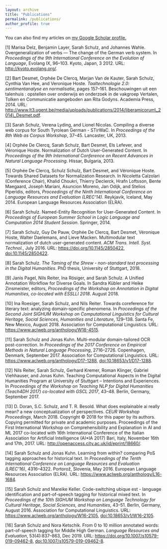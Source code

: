 ```yaml
---
layout: archive
title: "Publications"
permalink: /publications/
author_profile: true
---
```



  You can also find my articles on <u><a href="https://scholar.google.com/citations?view_op=list_works&hl=en&user=tHvfggUAAAAJ">my Google Scholar profile</a>.</u>


[1] Marisa Delz, Benjamin Layer, Sarah Schulz, and Johannes Wahle\.
Overgeneralization of verbs — The change of the German verb system\.
In *Proceedings of the 9th International Conference on the Evolution of Language*, Evolang IX, 96–103\. Kyoto, Japan, 3 2012\.
URL: [http://kyoto\.evolang\.org/](http://kyoto.evolang.org/)\.  

[2] Bart Desmet, Orphée De Clercq, Marjan Van de Kauter, Sarah Schulz, Cynthia Van Hee, and Veronique Hoste\.
*Taaltechnologie 2\.0: sentimentanalyse en normalisatie*, pages 157–161\.
Beschouwingen uit een talenhuis : opstellen over onderwijs en onderzoek in de vakgroep Vertalen, Tolken en Communicatie aangeboden aan Rita Godyns\.
Academia Press, 2014\.
URL: [http://www\.lt3\.ugent\.be/media/uploads/publications/2014/liberamicorum\\\_2014\\\_Desmet\.pdf](http://www.lt3.ugent.be/media/uploads/publications/2014/liberamicorum\_2014\_Desmet.pdf)\.  

[3] Sarah Schulz, Verena Lyding, and Lionel Nicolas\.
Compiling a diverse web corpus for South Tyrolean German \- STirWaC\.
In *Proceedings of the 8th Web as Corpus Workshop*, 37–45\. Lancaster, UK, 2013\.  

[4] Orphée De Clercq, Sarah Schulz, Bart Desmet, Els Lefever, and Véronique Hoste\.
Normalization of Dutch User\-Generated Content\.
In *Proceedings of the 9th International Conference on Recent Advances in Natural Language Processing*\. Hissar, Bulgaria, 2013\.  

[5] Orphée De Clercq, Schulz Schulz, Bart Desmet, and Véronique Hoste\.
Towards Shared Datasets for Normalization Research\.
In Nicoletta Calzolari \(Conference Chair\), Khalid Choukri, Thierry Declerck, Hrafn Loftsson, Bente Maegaard, Joseph Mariani, Asuncion Moreno, Jan Odijk, and Stelios Piperidis, editors, *Proceedings of the Ninth International Conference on Language Resources and Evaluation \(LREC'14\)*\. Reykjavik, Iceland, May 2014\. European Language Resources Association \(ELRA\)\.  

[6] Sarah Schulz\.
Named\-Entity Recognition for User\-Generated Content\.
In *Proceedings of European Summer School in Logic Language and Computation 2014 Student Session*\. Springer, 2014\.  

[7] Sarah Schulz, Guy De Pauw, Orphée De Clercq, Bart Desmet, Véronique Hoste, Walter Daelemans, and Lieve Macken\.
Multimodular text normalization of dutch user\-generated content\.
*ACM Trans\. Intell\. Syst\. Technol\.*, July 2016\.
URL: [https://doi\.org/10\.1145/2850422](https://doi.org/10.1145/2850422), [doi:10\.1145/2850422](https://doi.org/10.1145/2850422)\.  

[8] Sarah Schulz\.
*The Taming of the Shrew \- non\-standard text processing in the Digital Humanities*\.
PhD thesis, University of Stuttgart, 2018\.  

[9] Janis Pagel, Nils Reiter, Ina Rösiger, and Sarah Schulz\.
A Unified Annotation Workflow for Diverse Goals\.
In Sandra Kübler and Heike Zinsmeister, editors, *Proceedings of the Workshop on Annotation in Digital Humanities, co\-located with ESSLLI 2018*\. August 2018\.  

[10] Ina Roesiger, Sarah Schulz, and Nils Reiter\.
Towards coreference for literary text: analyzing domain\-specific phenomena\.
In *Proceedings of the Second Joint SIGHUM Workshop on Computational Linguistics for Cultural Heritage, Social Sciences, Humanities and Literature*, 129–138\. Santa Fe, New Mexico, August 2018\. Association for Computational Linguistics\.
URL: [https://www\.aclweb\.org/anthology/W18\-4515](https://www.aclweb.org/anthology/W18-4515)\.  

[11] Sarah Schulz and Jonas Kuhn\.
Multi\-modular domain\-tailored OCR post\-correction\.
In *Proceedings of the 2017 Conference on Empirical Methods in Natural Language Processing*, 2716–2726\. Copenhagen, Denmark, September 2017\. Association for Computational Linguistics\.
URL: [https://www\.aclweb\.org/anthology/D17\-1288](https://www.aclweb.org/anthology/D17-1288), [doi:10\.18653/v1/D17\-1288](https://doi.org/10.18653/v1/D17-1288)\.  

[12] Nils Reiter, Sarah Schulz, Gerhard Kremer, Roman Klinger, Gabriel Viehhauser, and Jonas Kuhn\.
Teaching Computational Aspects in the Digital Humanities Program at University of Stuttgart – Intentions and Experiences\.
In *Proceedings of the Workshop on Teaching NLP for Digital Humanities \(Teach4DH 2017\) co\-located with GSCL 2017*, 43&ndash;48\. Berlin, Germany, September 2017\.  

[13] D\. Doran, S\.C\. Schulz, and T\. R\. Besold\.
What does explainable ai really mean? a new conceptualization of perspectives\.
*CEUR Workshop Proceedings*, March 2018\.
Copyright © 2018 for this paper by its authors\. Copying permitted for private and academic purposes\. Proceedings of the First International Workshop on Comprehensibility and Explanation in AI and ML 2017 co\-located with 16th International Conference of the Italian Association for Artificial Intelligence \(AI\*IA 2017\) Bari, Italy, November 16th and 17th, 2017\.
URL: [http://openaccess\.city\.ac\.uk/id/eprint/18660/](http://openaccess.city.ac.uk/id/eprint/18660/)\.  

[14] Sarah Schulz and Jonas Kuhn\.
Learning from within? comparing PoS tagging approaches for historical text\.
In *Proceedings of the Tenth International Conference on Language Resources and Evaluation \(LREC'16\)*, 4316–4322\. Portorož, Slovenia, May 2016\. European Language Resources Association \(ELRA\)\.
URL: [https://www\.aclweb\.org/anthology/L16\-1684](https://www.aclweb.org/anthology/L16-1684)\.  

[15] Sarah Schulz and Mareike Keller\.
Code\-switching ubique est \- language identification and part\-of\-speech tagging for historical mixed text\.
In *Proceedings of the 10th SIGHUM Workshop on Language Technology for Cultural Heritage, Social Sciences, and Humanities*, 43–51\. Berlin, Germany, August 2016\. Association for Computational Linguistics\.
URL: [https://www\.aclweb\.org/anthology/W16\-2105](https://www.aclweb.org/anthology/W16-2105), [doi:10\.18653/v1/W16\-2105](https://doi.org/10.18653/v1/W16-2105)\.  

[16] Sarah Schulz and Nora Ketschik\.
From 0 to 10 million annotated words: part\-of\-speech tagging for Middle High German\.
*Language Resources and Evaluation*, 53\(4\):837–863, Dec 2019\.
URL: [https://doi\.org/10\.1007/s10579\-019\-09462\-8](https://doi.org/10.1007/s10579-019-09462-8), [doi:10\.1007/s10579\-019\-09462\-8](https://doi.org/10.1007/s10579-019-09462-8)\.  
